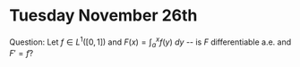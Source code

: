 # Tuesday November 26th

Question:
Let $f\in L^1([0, 1])$ and $F(x) = \int_a^x f(y) ~dy$ -- is $F$ differentiable a.e. and $F' = f$?


